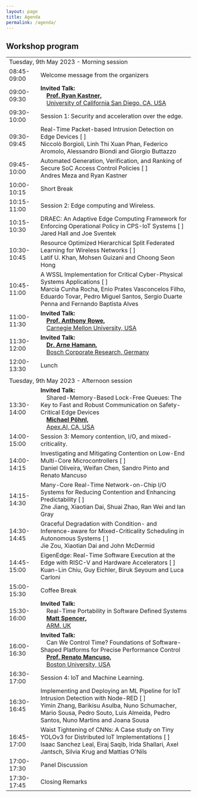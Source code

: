 ```yaml
---
layout: page
title: Agenda
permalink: /agenda/
---
```


## Workshop program

<table class="program" cellspacing="2" cellpadding="2">
    <tbody>
        <tr>
            <td class="program-tag" colspan="2">Tuesday, 9th May 2023 - Morning session</td>
        </tr>
        <tr>
            <td class="program-event">08:45-09:00</td>
            <td class="program-event">Welcome message from the organizers</td>
        </tr>
        <tr>
            <td class="program-special-event">09:00-09:30</td>
            <td class="program-special-event"><b>Invited Talk:</b>
                <!-- <br>&emsp;<span >Lightweight virtualization for giving the cloud an edge</span> -->
                <b><br>&emsp;<a href="/2023/speakers/#kastner-ryan">Prof. Ryan Kastner,</a></b>
                <br>&emsp;<a href="https://ucsd.edu/">University of California San Diego, CA, USA </a>
            </td>
        </tr>
        <tr>
            <td class="program-topic">09:30-10:00</td>
            <td class="program-topic">Session 1: Security and acceleration over the edge.</td>
        </tr>
        <tr>
            <td>09:30-09:45</td>
            <td>
                Real-Time Packet-based Intrusion Detection on Edge Devices [ 
                <a href="/2023/contributions/01"><i class="fa fa-file-text-o "></i></a> 
                ]
                <br>
                <span class="program-speaker">Niccolò Borgioli, Linh Thi Xuan Phan, Federico Aromolo, Alessandro Biondi and Giorgio Buttazzo</span>
            </td>
        </tr>
        <tr>
            <td>09:45-10:00</td>
            <td>
                Automated Generation, Verification, and Ranking of Secure SoC Access Control Policies [ 
                <a href="/2023/contributions/02"><i class="fa fa-file-text-o "></i></a> 
                ]
                <br>
                <span class="program-speaker">Andres Meza and Ryan Kastner<br>
                </span>
            </td>
        </tr>
        <tr>
            <td class="program-break">10:00-10:15</td>
            <td class="program-break">Short Break</td>
        </tr>
        <tr>
            <td class="program-topic">10:15-11:00</td>
            <td class="program-topic">Session 2: Edge computing and Wireless.</td>
        </tr>
        <tr>
            <td>10:15-10:30</td>
            <td>
                DRAEC: An Adaptive Edge Computing Framework for Enforcing Operational Policy in CPS-IoT Systems [ 
                <a href="/2023/contributions/03"><i class="fa fa-file-text-o "></i></a> 
                ]
                <br>
                <span class="program-speaker">Jared Hall and Joe Sventek<br>
                </span>
            </td>
        </tr>
        <tr>
            <td>10:30-10:45</td>
            <td>
                Resource Optimized Hierarchical Split Federated Learning for Wireless Networks [ 
                <a href="/2023/contributions/04"><i class="fa fa-file-text-o "></i></a> 
                ]
                <br>
                <span class="program-speaker">Latif U. Khan, Mohsen Guizani and Choong Seon Hong<br>
                </span>
            </td>
        </tr>
        <tr>
            <td>10:45-11:00</td>
            <td>
                A WSSL Implementation for Critical Cyber-Physical Systems Applications [ 
                <a href="/2023/contributions/05"><i class="fa fa-file-text-o "></i></a> 
                ]
                <br>
                <span class="program-speaker">Marcia Cunha Rocha, Enio Prates Vasconcelos Filho, Eduardo Tovar, Pedro Miguel Santos, Sergio Duarte Penna and Fernando Baptista Alves<br>
                </span>
            </td>
        </tr>
        <tr>
            <td class="program-special-event">11:00-11:30</td>
            <td class="program-special-event"><b>Invited Talk:</b>
                <!-- <br>&emsp;<span >Industrial use-cases for real-time edge-computing</span> -->
                <b><br>&emsp;<a href="/2023//speakers/#rowe-anthony">Prof. Anthony Rowe,</a></b>
                <br>&emsp;<a href="https://www.cmu.edu/">Carnegie Mellon University, USA </a>
            </td>
        </tr>
        <tr>
            <td class="program-special-event">11:30-12:00</td>
            <td class="program-special-event"><b>Invited Talk:</b>
                <!-- <br>&emsp;<span >Industrial use-cases for real-time edge-computing</span> -->
                <b><br>&emsp;<a href="/2023//speakers/#hamann-arne">Dr. Arne Hamann,</a></b>
                <br>&emsp;<a href="https://www.bosch.com/research/">Bosch Corporate Research, Germany </a>
            </td>
        </tr>
        <tr>
            <td class="program-break">12:00-13:30</td>
            <td class="program-break">Lunch</td>
        </tr>
        <tr>
            <td class="program-divider"></td>
        </tr>
        <tr>
            <td class="program-tag" colspan="2">Tuesday, 9th May 2023 - Afternoon session</td>
        </tr>
        <tr>
            <td class="program-special-event">13:30-14:00</td>
            <td class="program-special-event"><b>Invited Talk:</b>
                <br>&emsp;<span >Shared-Memory-Based Lock-Free Queues: The Key to Fast and Robust Communication on Safety-Critical Edge Devices</span>
                <b><br>&emsp;<a href="/2023//speakers/#pohnl-michael">Michael Pöhnl,</a></b>
                <br>&emsp;<a href="https://www.apex.ai/">Apex.AI, CA, USA </a>
            </td>
        </tr>
        <tr>
            <td class="program-topic">14:00-15:00</td>
            <td class="program-topic">Session 3: Memory contention, I/O, and mixed-criticality.</td>
        </tr>
        <tr>
            <td>14:00-14:15</td>
            <td>
                Investigating and Mitigating Contention on Low-End Multi-Core Microcontrollers [ 
                <a href="/2023/contributions/06"><i class="fa fa-file-text-o "></i></a> 
                ]
                <br>
                <span class="program-speaker">Daniel Oliveira, Weifan Chen, Sandro Pinto and Renato Mancuso</span>
            </td>
        </tr>
        <tr>
            <td>14:15-14:30</td>
            <td>
                Many-Core Real-Time Network-on-Chip I/O Systems for Reducing Contention and Enhancing Predictability [ 
                <a href="/2023/contributions/07"><i class="fa fa-file-text-o "></i></a> 
                ]
                <br>
                <span class="program-speaker">Zhe Jiang, Xiaotian Dai, Shuai Zhao, Ran Wei and Ian Gray<br>
                </span>
            </td>
        </tr>
        <tr>
            <td>14:30-14:45</td>
            <td>
                Graceful Degradation with Condition- and Inference-aware for Mixed-Criticality Scheduling in Autonomous Systems [ 
                <a href="/2023/contributions/08"><i class="fa fa-file-text-o "></i></a> 
                ]
                <br>
                <span class="program-speaker">Jie Zou, Xiaotian Dai and John McDermid<br>
                </span>
            </td>
        </tr>
        <tr>
            <td>14:45-15:00</td>
            <td>
                EigenEdge: Real-Time Software Execution at the Edge with RISC-V and Hardware Accelerators [ 
                <a href="/2023/contributions/09"><i class="fa fa-file-text-o "></i></a> 
                ]
                <br>
                <span class="program-speaker">Kuan-Lin Chiu, Guy Eichler, Biruk Seyoum and Luca Carloni<br>
                </span>
            </td>
        </tr>
        <tr>
            <td class="program-break">15:00-15:30</td>
            <td class="program-break">Coffee Break</td>
        </tr>
        <tr>
            <td class="program-special-event">15:30-16:00</td>
            <td class="program-special-event"><b>Invited Talk:</b>
                <br>&emsp;<span >Real-Time Portability in Software Defined Systems</span>
                <b><br>&emsp;<a href="/2023/speakers/#spencer-matt">Matt Spencer,</a></b>
                <br>&emsp;<a href="https://www.arm.com/">ARM, UK </a>
            </td>
        </tr>
        <tr>
            <td class="program-special-event">16:00-16:30</td>
            <td class="program-special-event"><b>Invited Talk:</b>
                <br>&emsp;<span >Can We Control Time? Foundations of Software-Shaped Platforms for Precise Performance Control</span>
                <b><br>&emsp;<a href="/2023/speakers/#mancuso-renato">Prof. Renato Mancuso,</a></b>
                <br>&emsp;<a href="https://www.bu.edu/">Boston University, USA </a>
            </td>
        </tr>
        <tr>
            <td class="program-topic">16:30-17:00</td>
            <td class="program-topic">Session 4: IoT and Machine Learning.</td>
        </tr>
        <tr>
            <td>16:30-16:45</td>
            <td>
                Implementing and Deploying an ML Pipeline for IoT Intrusion Detection with Node-RED [ 
                <a href="/2023/contributions/10"><i class="fa fa-file-text-o "></i></a> 
                ]
                <br>
                <span class="program-speaker">Yimin Zhang, Barikisu Asulba, Nuno Schumacher, Mario Sousa, Pedro Souto, Luis Almeida, Pedro Santos, Nuno Martins and Joana Sousa<br>
                </span>
            </td>
        </tr>
        <tr>
            <td>16:45-17:00</td>
            <td>
                Waist Tightening of CNNs: A Case study on Tiny YOLOv3 for Distributed IoT Implementations [ 
                <a href="/2023/contributions/11"><i class="fa fa-file-text-o "></i></a> 
                ]
                <br>
                <span class="program-speaker">Isaac Sanchez Leal, Eiraj Saqib, Irida Shallari, Axel Jantsch, Silvia Krug and Mattias O'Nils<br>
                </span>
            </td>
        </tr>
        <tr>
            <td class="program-event">17:00-17:30</td>
            <td class="program-event">Panel Discussion</td>
        </tr>
        <tr>
            <td class="program-event">17:30-17:45</td>
            <td class="program-event">Closing Remarks</td>
        </tr>
    </tbody>
</table>
